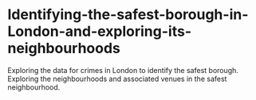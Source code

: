 # Identifying-the-safest-borough-in-London-and-exploring-its-neighbourhoods
Exploring the data for crimes in London to identify the safest borough. Exploring the neighbourhoods and associated venues in the safest neighbourhood.
